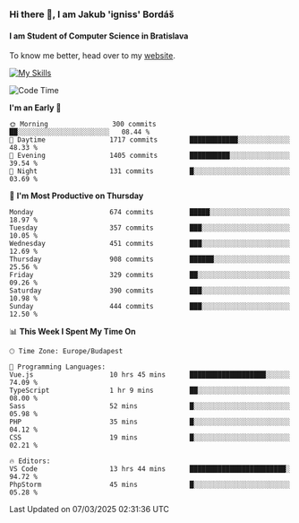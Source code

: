 ### Hi there 👋, I am Jakub 'igniss' Bordáš

#### I am Student of Computer Science in Bratislava
To know me better, head over to my [website](https://bordas.sk).

[![My Skills](https://skillicons.dev/icons?i=js,typescript,html,css,figma,svelte,vue,next,postgresql,nest,express,nodejs)](https://bordas.sk)


<!--START_SECTION:waka-->
![Code Time](http://img.shields.io/badge/Code%20Time-1%2C703%20hrs%2011%20mins-blue)

**I'm an Early 🐤** 

```text
🌞 Morning                300 commits         ██░░░░░░░░░░░░░░░░░░░░░░░   08.44 % 
🌆 Daytime                1717 commits        ████████████░░░░░░░░░░░░░   48.33 % 
🌃 Evening                1405 commits        ██████████░░░░░░░░░░░░░░░   39.54 % 
🌙 Night                  131 commits         █░░░░░░░░░░░░░░░░░░░░░░░░   03.69 % 
```
📅 **I'm Most Productive on Thursday** 

```text
Monday                   674 commits         █████░░░░░░░░░░░░░░░░░░░░   18.97 % 
Tuesday                  357 commits         ███░░░░░░░░░░░░░░░░░░░░░░   10.05 % 
Wednesday                451 commits         ███░░░░░░░░░░░░░░░░░░░░░░   12.69 % 
Thursday                 908 commits         ██████░░░░░░░░░░░░░░░░░░░   25.56 % 
Friday                   329 commits         ██░░░░░░░░░░░░░░░░░░░░░░░   09.26 % 
Saturday                 390 commits         ███░░░░░░░░░░░░░░░░░░░░░░   10.98 % 
Sunday                   444 commits         ███░░░░░░░░░░░░░░░░░░░░░░   12.50 % 
```


📊 **This Week I Spent My Time On** 

```text
🕑︎ Time Zone: Europe/Budapest

💬 Programming Languages: 
Vue.js                   10 hrs 45 mins      ███████████████████░░░░░░   74.09 % 
TypeScript               1 hr 9 mins         ██░░░░░░░░░░░░░░░░░░░░░░░   08.00 % 
Sass                     52 mins             █░░░░░░░░░░░░░░░░░░░░░░░░   05.98 % 
PHP                      35 mins             █░░░░░░░░░░░░░░░░░░░░░░░░   04.12 % 
CSS                      19 mins             █░░░░░░░░░░░░░░░░░░░░░░░░   02.21 % 

🔥 Editors: 
VS Code                  13 hrs 44 mins      ████████████████████████░   94.72 % 
PhpStorm                 45 mins             █░░░░░░░░░░░░░░░░░░░░░░░░   05.28 % 
```


 Last Updated on 07/03/2025 02:31:36 UTC
<!--END_SECTION:waka-->
